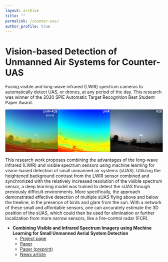 ```yaml
---
layout: archive
title: ""
permalink: /counter-uas/
author_profile: true
---
```

# Vision-based Detection of Unmanned Air Systems for Counter-UAS

Fusing visible and long-wave infrared (LWIR) spectrum cameras to automatically detect UAS, or drones, at any period of the day. This research was winner of the 2020 SPIE Automatic Target Recognition Best Student Paper Award. 

![LWIR+RGB Drone Detection](../images/drone_detection.png)



This research work proposes combining the advantages of the long-wave infrared (LWIR) and visible spectrum sensors using machine learning for vision-based detection of small unmanned air systems (sUAS). Utilizing the heightened background contrast from the LWIR sensor combined and synchronized with the relatively increased resolution of the visible spectrum sensor, a deep learning model was trained to detect the sUAS through previously difficult environments. More specifically, the approach demonstrated effective detection of multiple sUAS flying above and below the treeline, in the presence of birds and glare from the sun. With a network of these small and affordable sensors, one can accurately estimate the 3D position of the sUAS, which could then be used for elimination or further localization from more narrow sensors, like a fire-control radar (FCR).

- **Combining Visible and Infrared Spectrum Imagery using Machine Learning for Small Unmanned Aerial System Detection**
  - [Project page](https://sites.google.com/view/tamudrone-spie2020/)
  - [Paper](https://www.spiedigitallibrary.org/conference-proceedings-of-spie/11394/2557442/Combining-visible-and-infrared-spectrum-imagery-using-machine-learning-for/10.1117/12.2557442.short)
  - [Paper (preprint)](https://arxiv.org/abs/2003.12638)
  - [News article](https://engineering.tamu.edu/news/2018/11/a-team-wins-md5-a-hack-of-the-drones-2018.html)